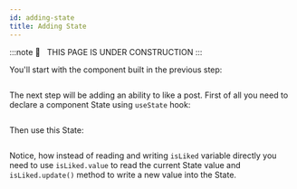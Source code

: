 ```yaml
---
id: adding-state
title: Adding State
---
```


:::note
🚧   THIS PAGE IS UNDER CONSTRUCTION
:::


You'll start with the component built in the previous step:

```kotlin file=sample/src/main/java/com/facebook/samples/litho/onboarding/PostStyledKComponent.kt start=start_example end=end_example
```

The next step will be adding an ability to like a post.
First of all you need to declare a component State using `useState` hook:

```kotlin file=sample/src/main/java/com/facebook/samples/litho/onboarding/PostWithActionsKComponent.kt start=start_state_hook end=end_state_hook
```

Then use this State:

```kotlin file=sample/src/main/java/com/facebook/samples/litho/onboarding/PostWithActionsKComponent.kt start=start_image_button end=end_image_button
```

Notice, how instead of reading and writing `isLiked` variable directly you need to use
`isLiked.value` to read the current State value and `isLiked.update()` method to write a new value
into the State.

